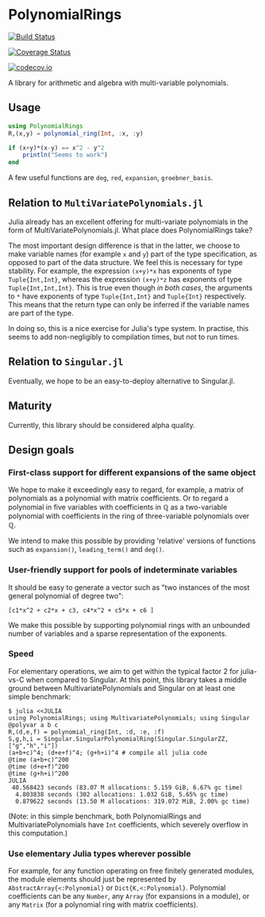 # PolynomialRings

[![Build Status](https://travis-ci.org/tkluck/PolynomialRings.jl.svg?branch=master)](https://travis-ci.org/tkluck/PolynomialRings.jl)

[![Coverage Status](https://coveralls.io/repos/tkluck/PolynomialRings.jl/badge.svg?branch=master&service=github)](https://coveralls.io/github/tkluck/PolynomialRings.jl?branch=master)

[![codecov.io](http://codecov.io/github/tkluck/PolynomialRings.jl/coverage.svg?branch=master)](http://codecov.io/github/tkluck/PolynomialRings.jl?branch=master)

A library for arithmetic and algebra with multi-variable polynomials.

## Usage

```julia
using PolynomialRings
R,(x,y) = polynomial_ring(Int, :x, :y)

if (x+y)*(x-y) == x^2 - y^2
    println("Seems to work")
end
```

A few useful functions are `deg`, `red`, `expansion`, `groebner_basis`.

## Relation to `MultiVariatePolynomials.jl`

Julia already has an excellent offering for multi-variate polynomials in the
form of MultiVariatePolynomials.jl. What place does PolynomialRings take?

The most important design difference is that in the latter, we choose to make
variable names (for example `x` and `y`) part of the type specification, as
opposed to part of the data structure.  We feel this is necessary for type
stability. For example, the expression `(x+y)*x` has exponents of type
`Tuple{Int,Int}`, whereas the expression `(x+y)*z` has exponents of type
`Tuple{Int,Int,Int}`. This is true even though *in both cases*, the arguments
to `*` have exponents of type `Tuple{Int,Int}` and `Tuple{Int}` respectively.
This means that the return type can only be inferred if the variable names are
part of the type.

In doing so, this is a nice exercise for Julia's type system. In practise, this
seems to add non-negligibly to compilation times, but not to run times.

## Relation to `Singular.jl`

Eventually, we hope to be an easy-to-deploy alternative to Singular.jl.

## Maturity

Currently, this library should be considered alpha quality.

## Design goals

### First-class support for different expansions of the same object

We hope to make it exceedingly easy to regard, for example, a matrix of
polynomials as a polynomial with matrix coefficients. Or to regard a
polynomial in five variables with coefficients in ℚ as a two-variable
polynomial with coefficients in the ring of three-variable polynomials
over ℚ.

We intend to make this possible by providing 'relative' versions of functions
such as `expansion()`, `leading_term()` and `deg()`.

### User-friendly support for pools of indeterminate variables

It should be easy to generate a vector such as "two instances of the most
general polynomial of degree two":

    [c1*x^2 + c2*x + c3, c4*x^2 + c5*x + c6 ]

We make this possible by supporting polynomial rings with an unbounded
number of variables and a sparse representation of the exponents.

### Speed

For elementary operations, we aim to get within the typical factor 2 for julia-vs-C
when compared to Singular. At this point, this library takes a middle ground between
MultivariatePolynomials and Singular on at least one simple benchmark:

    $ julia <<JULIA
    using PolynomialRings; using MultivariatePolynomials; using Singular
    @polyvar a b c
    R,(d,e,f) = polynomial_ring(Int, :d, :e, :f)
    S,g,h,i = Singular.SingularPolynomialRing(Singular.SingularZZ, ["g","h","i"])
    (a+b+c)^4; (d+e+f)^4; (g+h+i)^4 # compile all julia code
    @time (a+b+c)^200
    @time (d+e+f)^200
    @time (g+h+i)^200
    JULIA
     40.568423 seconds (83.07 M allocations: 5.159 GiB, 6.67% gc time)
      4.803838 seconds (302 allocations: 1.032 GiB, 5.65% gc time)
      0.879622 seconds (13.50 M allocations: 319.072 MiB, 2.00% gc time)

(Note: in this simple benchmark, both PolynomialRings and MultivariatePolynomials
have `Int` coefficients, which severely overflow in this computation.)

### Use elementary Julia types wherever possible

For example, for any function operating on free finitely generated modules, the
module elements should just be represented by `AbstractArray{<:Polynomial}` or
`Dict{K,<:Polynomial}`. Polynomial coefficients can be any `Number`, any
`Array` (for expansions in a module), or any `Matrix` (for a polynomial ring
with matrix coefficients).
